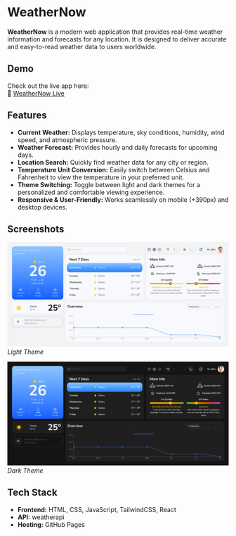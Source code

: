# WeatherNow

**WeatherNow** is a modern web application that provides real-time weather information and forecasts for any location. It is designed to deliver accurate and easy-to-read weather data to users worldwide.

## Demo

Check out the live app here:  
🔗 [WeatherNow Live](https://mahdi-babaei.github.io/WeatherApp/)

## Features

- **Current Weather:** Displays temperature, sky conditions, humidity, wind speed, and atmospheric pressure.  
- **Weather Forecast:** Provides hourly and daily forecasts for upcoming days.  
- **Location Search:** Quickly find weather data for any city or region.  
- **Temperature Unit Conversion:** Easily switch between Celsius and Fahrenheit to view the temperature in your preferred unit.  
- **Theme Switching:** Toggle between light and dark themes for a personalized and comfortable viewing experience.  
- **Responsive & User-Friendly:** Works seamlessly on mobile (+390px) and desktop devices.  

## Screenshots

![WeatherNow Screenshot 1](https://github.com/Mahdi-Babaei/WeatherApp/blob/master/public/images/light.png)  
*Light Theme*

![WeatherApp Screenshot 2](https://github.com/Mahdi-Babaei/WeatherApp/blob/master/public/images/dark.png)  
*Dark Theme*

## Tech Stack

- **Frontend:** HTML, CSS, JavaScript, TailwindCSS, React
- **API:** weatherapi
- **Hosting:** GitHub Pages  
